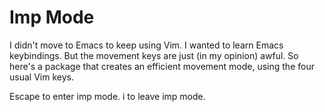 # Imp Mode

I didn't move to Emacs to keep using Vim. I wanted to learn Emacs keybindings. But the movement keys are just (in my opinion) awful. So here's a package that creates an efficient movement mode, using the four usual Vim keys.

Escape to enter imp mode.
i to leave imp mode.


